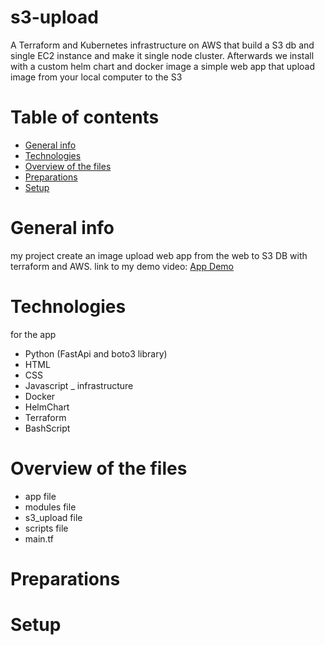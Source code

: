 # s3-upload
A Terraform and Kubernetes infrastructure on AWS that build a S3 db and single EC2 instance and make it single node cluster. Afterwards we install with a custom helm chart and docker image a simple web app that upload image from your local computer to the S3  


# Table of contents
* [General info](#general-info)
* [Technologies](#technologies)
* [Overview of the files](#overview-of-the-files)
* [Preparations](#preparations)
* [Setup](#setup)

# General info
my project create an image upload web app from the web to S3 DB with terraform and AWS.
link to my demo video:
[App Demo](https://www.loom.com/share/48a60e4d13ff4b7ba8512c3b064aff65?sid=c8fc274f-1764-4ebc-bb8e-562c0d6e3fc2)


# Technologies
for the app
  * Python (FastApi and boto3 library)
  * HTML
  * CSS
  * Javascript _
infrastructure
  * Docker
  * HelmChart
  * Terraform
  * BashScript


# Overview of the files
* app file
* modules file
* s3_upload file
* scripts file
* main.tf

# Preparations

# Setup
